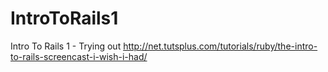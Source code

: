 IntroToRails1
=============

Intro To Rails 1 - Trying out http://net.tutsplus.com/tutorials/ruby/the-intro-to-rails-screencast-i-wish-i-had/
